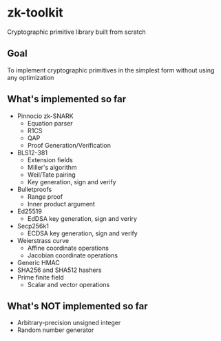 # zk-toolkit
Cryptographic primitive library built from scratch

## Goal
To implement cryptographic primitives in the simplest form without using any optimization

## What's implemented so far
- Pinnocio zk-SNARK
  - Equation parser
  - R1CS
  - QAP
  - Proof Generation/Verification
- BLS12-381 
  - Extension fields
  - Miller's algorithm
  - Weil/Tate pairing
  - Key generation, sign and verify
- Bulletproofs
  - Range proof
  - Inner product argument
- Ed25519
  - EdDSA key generation, sign and veriry
- Secp256k1
  - ECDSA key generation, sign and verify
- Weierstrass curve
  - Affine coordinate operations
  - Jacobian coordinate operations
- Generic HMAC
- SHA256 and SHA512 hashers
- Prime finite field
  - Scalar and vector operations

## What's NOT implemented so far
- Arbitrary-precision unsigned integer
- Random number generator

